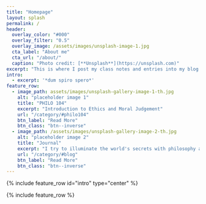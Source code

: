 ```yaml
---
title: "Homepage"
layout: splash
permalink: /
header:
  overlay_color: "#000"
  overlay_filter: "0.5"
  overlay_image: /assets/images/unsplash-image-1.jpg
  cta_label: "About me"
  cta_url: "/about/"
  caption: "Photo credit: [**Unsplash**](https://unsplash.com)"
excerpt: "This is where I post my class notes and entries into my blog. Enjoy!"
intro: 
  - excerpt: '*dum spiro spero*'
feature_row:
  - image_path: assets/images/unsplash-gallery-image-1-th.jpg
    alt: "placeholder image 1"
    title: "PHILO 104"
    excerpt: "Introduction to Ethics and Moral Judgement"
    url: "/category/#philo104"
    btn_label: "Read More"
    btn_class: "btn--inverse"
  - image_path: /assets/images/unsplash-gallery-image-2-th.jpg
    alt: "placeholder image 2"
    title: "Journal"
    excerpt: "I try to illuminate the world's secrets with philosophy as my torch"
    url: "/category/#blog"
    btn_label: "Read More"
    btn_class: "btn--inverse"
---
```


{% include feature_row id="intro" type="center" %}

{% include feature_row %}
